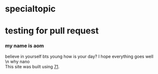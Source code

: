 # specialtopic
# testing for pull request
### my name is aom
believe in yourself bts young
how is your day? I hope everything goes well \n
why nano <br>
This site was built using [71](https://api.github.com/repos/octocat/hello-world/issues/42).
